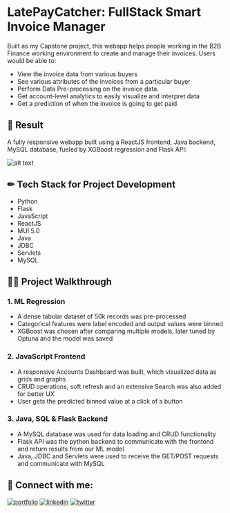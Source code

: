 
# LatePayCatcher: FullStack Smart Invoice Manager

Built as my Capstone project, this webapp helps people working in the B2B Finance working environment to create and manage their invoices. Users would be able to:
- View the invoice data from various buyers
- See various attributes of the invoices from a particular buyer
- Perform Data Pre-processing on the invoice data.
- Get account-level analytics to easily visualize and interpret data
- Get a prediction of when the invoice is going to get paid



## 🚀 Result

A fully responsive webapp built using a ReactJS frontend, Java backend, MySQL database, fueled by XGBoost regression and Flask API:

![alt text](https://github.com/kunal-bhadra/Smart_Invoice_Manager/blob/master/demo.jpg)



## ✏ Tech Stack for Project Development

- Python
- Flask
- JavaScript
- ReactJS
- MUI 5.0
- Java
- JDBC
- Servlets
- MySQL



## 🚶‍♂️ Project Walkthrough

### 1. ML Regression

- A dense tabular dataset of 50k records was pre-processed
- Categorical features were label encoded and output values were binned
- XGBoost was chosen after comparing multiple models, later tuned by Optuna and the model was saved

### 2. JavaScript Frontend
- A responsive Accounts Dashboard was built, which visualized data as grids and graphs
- CRUD operations, soft refresh and an extensive Search was also added for better UX
- User gets the predicted binned value at a click of a button

### 3. Java, SQL & Flask Backend
- A MySQL database was used for data loading and CRUD functionality
- Flask API was the python backend to communicate with the frontend and return results from our ML model
- Java, JDBC and Servlets were used to receive the GET/POST requests and communicate with MySQL



## 🔗 Connect with me:
[![portfolio](https://img.shields.io/badge/my_portfolio-000?style=for-the-badge&logo=ko-fi&logoColor=white)](https://www.polywork.com/kunal_bhadra)
[![linkedin](https://img.shields.io/badge/linkedin-0A66C2?style=for-the-badge&logo=linkedin&logoColor=white)](https://www.linkedin.com/in/kunal-bhadra-cs/)
[![twitter](https://img.shields.io/badge/twitter-1DA1F2?style=for-the-badge&logo=twitter&logoColor=white)](https://twitter.com/kunal_kaun)
